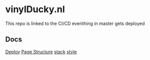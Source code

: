 # vinylDucky.nl
This repo is linked to the CI/CD everithing in master gets deployed

## Docs
[Deploy](documents/deploy.md)
[Page Structure](documents/page-structure.md)
[stack](documents/stack.md)
[style](document/style.md)



